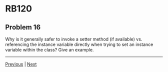 # RB120
## Problem 16

Why is it generally safer to invoke a setter method (if available) vs. referencing the instance variable directly when trying to set an instance variable within the class? Give an example.

---

[Previous](15.md) | [Next](17.md)

